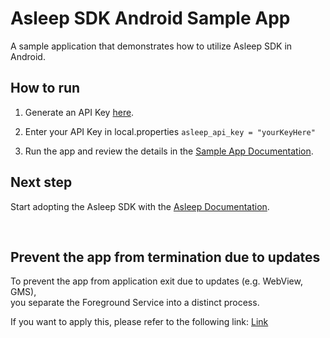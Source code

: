 # Asleep SDK Android Sample App
A sample application that demonstrates how to utilize Asleep SDK in Android.

## How to run
1. Generate an API Key [here](https://docs-en.asleep.ai/docs/dashboard-generate-api-key).

2. Enter your API Key in local.properties
   `asleep_api_key = "yourKeyHere"`

3. Run the app and review the details in the [Sample App Documentation](https://docs-en.asleep.ai/docs/sample-app).

## Next step
Start adopting the Asleep SDK with the [Asleep Documentation](https://docs-en.asleep.ai/docs).

<br>

## Prevent the app from termination due to updates
To prevent the app from application exit due to updates (e.g. WebView, GMS), <br> you separate the Foreground Service into a distinct process.

If you want to apply this, please refer to the following link: [Link](https://github.com/asleep-ai/asleep-sdk-android-sampleapp-public/tree/fgs-process)
